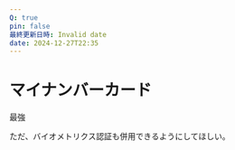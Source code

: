 ```yaml
---
Q: true
pin: false
最終更新日時: Invalid date
date: 2024-12-27T22:35
---
```

# マイナンバーカード

最強

ただ、バイオメトリクス認証も併用できるようにしてほしい。